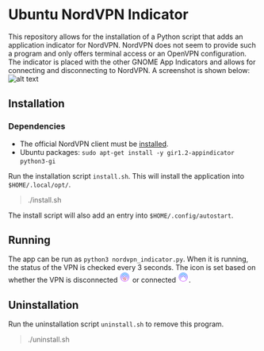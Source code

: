 # Ubuntu NordVPN Indicator
This repository allows for the installation of a Python script that adds an application indicator for NordVPN. NordVPN does not seem to provide such a program and only offers terminal access or an OpenVPN configuration. The indicator is placed with the other GNOME App Indicators and allows for connecting and disconnecting to NordVPN. A screenshot is shown below:
![alt text](https://raw.githubusercontent.com/yorickvanzweeden/Ubuntu-NordVPN-Indicator/master/screenshot.png "Screenshot")


## Installation
### Dependencies
  - The official NordVPN client must be [installed](https://nordvpn.com/download/linux/%22).
  - Ubuntu packages: `sudo apt-get install -y gir1.2-appindicator python3-gi`

Run the installation script `install.sh`. This will install the application into
`$HOME/.local/opt/`.
> ./install.sh

The install script will also add an entry into `$HOME/.config/autostart`.

## Running
The app can be run as `python3 nordvpn_indicator.py`. When it is running, the status of the VPN is checked every 3 seconds. The icon is set based on whether the VPN is disconnected ![alt text](code/nordvpn_disconnected.png "Disconnected logo") or connected  ![alt text](code/nordvpn_connected.png "Connected logo").

## Uninstallation
Run the uninstallation script ```uninstall.sh``` to remove this program.
> ./uninstall.sh
